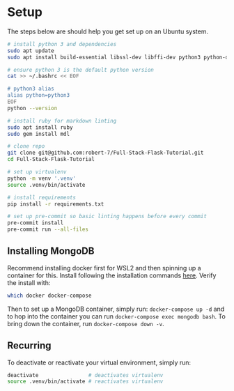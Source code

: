 # Setup

The steps below are should help you get set up on an Ubuntu system.

```bash
# install python 3 and dependencies
sudo apt update
sudo apt install build-essential libssl-dev libffi-dev python3 python-dev python3-pip python3-venv

# ensure python 3 is the default python version
cat >> ~/.bashrc << EOF

# python3 alias
alias python=python3
EOF
python --version

# install ruby for markdown linting
sudo apt install ruby
sudo gem install mdl

# clone repo
git clone git@github.com:robert-7/Full-Stack-Flask-Tutorial.git
cd Full-Stack-Flask-Tutorial

# set up virtualenv
python -m venv '.venv'
source .venv/bin/activate

# install requirements
pip install -r requirements.txt

# set up pre-commit so basic linting happens before every commit
pre-commit install
pre-commit run --all-files
```

## Installing MongoDB

Recommend installing docker first for WSL2 and then spinning up a container for this.
Install following the installation commands
[here](https://docs.docker.com/docker-for-windows/wsl/). Verify the install with:

```bash
which docker docker-compose
```

Then to set up a MongoDB container, simply run: `docker-compose up -d` and to hop into
the container you can run `docker-compose exec mongodb bash`. To bring down the
container, run `docker-compose down -v`.

## Recurring

To deactivate or reactivate your virtual environment, simply run:

```bash
deactivate                # deactivates virtualenv
source .venv/bin/activate # reactivates virtualenv
```
